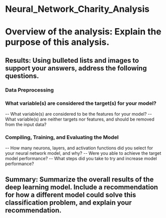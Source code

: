 # Neural_Network_Charity_Analysis

# Overview of the analysis: Explain the purpose of this analysis.

## Results: Using bulleted lists and images to support your answers, address the following questions.

### Data Preprocessing
### What variable(s) are considered the target(s) for your model?
-- What variable(s) are considered to be the features for your model?
-- What variable(s) are neither targets nor features, and should be removed from the input data?
### Compiling, Training, and Evaluating the Model
-- How many neurons, layers, and activation functions did you select for your neural network model, and why?
-- Were you able to achieve the target model performance?
-- What steps did you take to try and increase model performance?
## Summary: Summarize the overall results of the deep learning model. Include a recommendation for how a different model could solve this classification problem, and explain your recommendation.